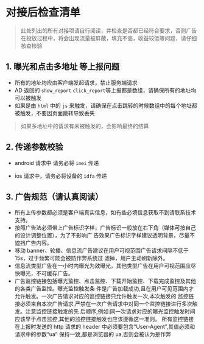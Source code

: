 # 对接后检查清单

> 此处列出的所有对接项请自行阅读，并检查是否都已经符合要求，否则广告在投放过程中，将会出现流量被屏蔽，填充不高，收益较低等问题，请仔细核查检验



## 1. 曝光和点击多地址 等上报问题

- 所有的地址均应由客户端发起请求，禁止服务端请求
- AD 返回的 `show_report` `click_report`等上报都是数组，请确保所有的地址均可以被触发
- 如果是由 `html` 中的 `js` 来触发，请确保在点击跳转的时候数组中的每个地址都被触发，不要因页面跳转导致丢失

> 如果多地址中的请求有未被触发的，会影响最终的结算

## 2. 传递参数校验

- android 请求中 请务必将 `imei` 传递

- ios 请求中，请务必将设备的 `idfa` 传递

## 3. 广告规范（请认真阅读）
-  所有上传参数都必须是客户端真实信息，如有些必填信息获取不到请联系技术支持。
-  按照广告法必须带上广告标识字样，广告标识一般放在右下角（媒体可按自己的设计调整位置），为了不影响广
告效果广告标识字样建议透明背景，尽量不遮挡广告内容。
-  移动 banner、轮播、信息流广告建议在用户可视范围广告请求间隔不低于 15s，过于频繁可能会被防作弊系统过
滤掉，用户主动刷新除外。
-  信息流类型广告在一小时内曝光为效曝光，其他类型广告在用户可视范围应尽快曝光，不可缓存广告。
-  广告监控链接包括曝光监控、点击监控、下载开始监控、下载完成监控及其他的各类广告监控。曝光监控触发条
件是广告加载成功,且在用户可见范围内才允许触发。一次广告请求对应的监控链接只允许触发一次,本次触发的
监控链接必须来自本次广告请求,严禁在一次广告请求中对同一个监控链接进行多次触发。注意监控链接触发的先
后顺序,例如:同一次请求对应的曝光监控触发时间应该早于点击监控,其他的监控链接触发也应该遵循这一准则。
所有监控链接在上报时发送的 http 请求的 header 中必须要包含“User-Agent”,其值必须和请求中的参数“ua”
保持一致,都是浏览器的 ua,否则会被认为是作弊
